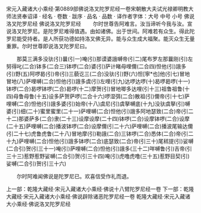 宋元入藏诸大小乘经·第0889部佛说洛叉陀罗尼经一卷宋朝散大夫试光禄卿明教大师法贤奉诏译
· 经名 · 卷数 · 跋序
· 品名 · 品数 · 译作者字体：大号 中号 小号
佛说洛叉陀罗尼经
佛说洛叉陀罗尼经
　　尔时世尊告阿难言。汝当谛听今我与汝。宣说洛叉陀罗尼。是陀罗尼难得值遇。由如诸佛。出于世间。阿难若有众生。得此陀罗尼能受持者。是人所获功德如持洛叉佛无异。能与众生成大福聚。能灭众生无量重罪。尔时世尊即说洛叉陀罗尼曰。

　　那莫三满多没驮(引)曩(引一)唵(引)那谟婆誐嚩帝(引二)尾布罗左那曩刚(引)左努得叱(二合)钵多(二合三)钵啰(二合)婆(引)萨计睹母哩儞(二合四)怛他(引)誐多(引)野(五)阿啰曷(引)帝(引)三藐讫三(二合)没驮(引)野(六)怛[寧*也]他(引七)冒地冒地(八)萨哩嚩(二合)怛他(引)誐多虞(引)左哩(引九)达啰达啰(十)曷啰曷啰(十一)钵啰(二合)曷啰钵啰(二合)曷啰(十二)摩贺(引)冒地唧多达哩(引十三)祖鲁祖鲁(十四)母鲁母鲁(十五)设多萨贺萨啰(二合十六)啰湿弭(二合)散祖(引)儞帝(引十七)萨哩嚩(二合)怛他(引)誐多婆(引)始帝(十八)虞尼(引)虞拏嚩底(十九)没驮虞拏(引)嚩婆(引)细(二十)蜜里蜜里(二十一)萨哩嚩(二合)怛他(引)誐多阿地瑟致(二合)帝(引二十二)那婆萨多(二合)隶(二十三)设摩设摩(二十四)钵啰(二合)设摩钵啰(二合)设摩(二十五)萨哩嚩(二合)播波钵啰(二合)设摩儞(引二十六)萨哩嚩(二合)播波尾输达儞(引二十七)虎鲁虎鲁(二十八)冒地摩(引)勒誐(二合)三钵啰(二合)悉体(二合)帝(引二十九)萨哩嚩(二合)怛他(引)誐多钵啰(二合)底瑟致(二合)帝(引三十)尾秫提(引)娑嚩(二合引)贺(引三十一)唵(引)萨哩嚩(二合)怛他(引)誐多(三十二)咩嚩鲁(引)吉帝(引三十三)惹野惹野娑嚩(二合引)贺(引三十四)唵(引)虎噜虎噜(三十五)惹野目契(引)娑嚩(二合引)贺(引三十六)

　　尔时阿难闻佛说是陀罗尼已。欢喜信受作礼而退。

上一部：乾隆大藏经·宋元入藏诸大小乘经·佛说十八臂陀罗尼经一卷
下一部：乾隆大藏经·宋元入藏诸大小乘经·佛说辟除诸恶陀罗尼经一卷
乾隆大藏经·宋元入藏诸大小乘经·佛说洛叉陀罗尼经